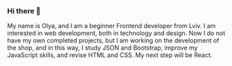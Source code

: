 ### Hi there 👋
My name is Olya, and I am a beginner Frontend developer from Lviv. I am interested in web development, both in technology and design. Now I do not have my own completed projects, but I am working on the development of the shop, and in this way, I study JSON and Bootstrap, improve my JavaScript skills, and revise HTML and CSS.
My next step will be React.
